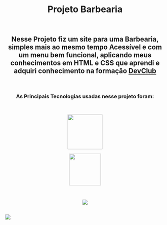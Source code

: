 <h1 align="center">Projeto Barbearia</h1>
<br>
<h2 align="center">Nesse Projeto fiz um site para uma Barbearia, simples mais ao mesmo tempo Acessível e com um menu bem funcional,
  aplicando meus conhecimentos em HTML e CSS que aprendi e adquiri conhecimento na formação <a href="https://rodolfomori.com.br/devclub">DevClub</a></h2>
<br>
<h3 align="center">As Principais Tecnologias usadas nesse projeto foram:</h3>
<br>
<p align="center">
<img width="110" src="https://img.shields.io/badge/HTML5-E34F26?style=for-the-badge&logo=html5&logoColor=white">
</p>
<p align="center">
<img width="100" src="https://img.shields.io/badge/CSS3-1572B6?style=for-the-badge&logo=css3&logoColor=white">
</p>
<br>
<p align="center">
<img loading="lazy" src="http://img.shields.io/static/v1?label=STATUS&message=EM%20DESENVOLVIMENTO&color=GREEN&style=for-the-badge"/>
</p>
<br>
<img src="https://raw.githubusercontent.com/ailtonjunior11/Projeto-Site-Barbearia/f67aba524d778c5a7beeecd88faf311d37dd62bc/assets/pagina-barbearia.jpg">
